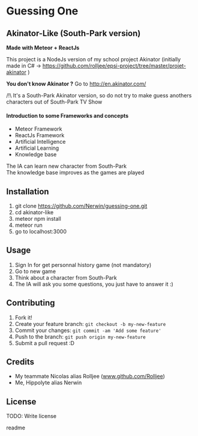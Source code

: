 <snippet>
  <content>
  
# Guessing One  
## Akinator-Like (South-Park version)
__Made with Meteor + ReactJs__

This project is a NodeJs version of my school project Akinator (initially made in C# ->
https://github.com/rolljee/epsi-project/tree/master/projet-akinator )

__You don't know Akinator ?__ Go to http://en.akinator.com/

/!\ It's a South-Park Akinator version, so do not try to make guess anothers characters out of South-Park TV Show
 
#### Introduction to some Frameworks and concepts

- Meteor Framework
- ReactJs Framework
- Artificial Intelligence
- Artificial Learning
- Knowledge base

The IA can learn new character from South-Park  
The knowledge base improves as the games are played

## Installation
1.  git clone https://github.com/Nerwin/guessing-one.git
2.  cd akinator-like
3.  meteor npm install
4.  meteor run
5.  go to localhost:3000

## Usage
1.  Sign In for get personnal history game (not mandatory)
2.  Go to new game
3.  Think about a character from South-Park
4.  The IA will ask you some questions, you just have to answer it :)

## Contributing
1. Fork it!
2. Create your feature branch: `git checkout -b my-new-feature`
3. Commit your changes: `git commit -am 'Add some feature'`
4. Push to the branch: `git push origin my-new-feature`
5. Submit a pull request :D

## Credits
- My teammate Nicolas alias Rolljee (www.github.com/Rolljee)
- Me, Hippolyte alias Nerwin

## License
TODO: Write license


</content>
  <tabTrigger>readme</tabTrigger>
</snippet>
